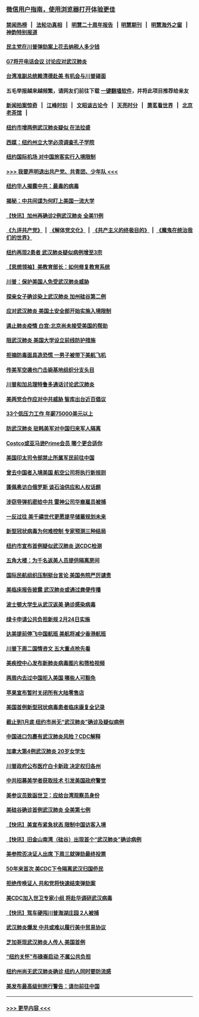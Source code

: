### [微信用户指南，使用浏览器打开体验更佳](https://github.com/gfw-breaker/banned-news1/blob/master/indexes/wechat-guide.md?t=0)
#### [禁闻热榜](热点新闻.md?t=0)  &nbsp;&nbsp;|&nbsp;&nbsp; [法轮功真相](https://github.com/gfw-breaker/truth/blob/master/README.md?t=0) &nbsp;&nbsp;|&nbsp;&nbsp; [明慧二十周年报告](https://github.com/gfw-breaker/mh-reports/blob/master/README.md?t=0) &nbsp;&nbsp;|&nbsp;&nbsp;[明慧期刊](https://github.com/gfw-breaker/mh-qikan) &nbsp;&nbsp;|&nbsp;&nbsp; [明慧海外之窗](https://github.com/gfw-breaker/mh-news/blob/master/README.md?t=0) &nbsp;&nbsp;|&nbsp;&nbsp; [神韵特别报道](https://github.com/gfw-breaker/mh-news/blob/master/shenyun.md?t=0)
#### [民主党在川普弹劾案上花去纳税人多少钱](../pages/nsc412/n11841941.md?t=02040244) 
#### [G7将开电话会议 讨论应对武汉肺炎](../pages/nsc412/n11841658.md?t=02040244) 
#### [台湾准副总统赖清德赴美 有机会与川普碰面](../pages/nsc412/n11841332.md?t=02040244) 
#### 五毛举报越来越频繁，请网友们前往下载 [一键翻墙软件](https://github.com/gfw-breaker/ssr-accounts)，并将此项目推荐给亲友
#### [新闻拍案惊奇](https://github.com/gfw-breaker/banned-news1/blob/master/pages/link4.md) &nbsp;&nbsp;|&nbsp;&nbsp; [江峰时刻](https://github.com/gfw-breaker/banned-news1/blob/master/pages/link4.md) &nbsp;&nbsp;|&nbsp;&nbsp; [文昭谈古论今](https://github.com/gfw-breaker/banned-news1/blob/master/pages/link4.md) &nbsp;&nbsp;|&nbsp;&nbsp; [天亮时分](https://github.com/gfw-breaker/banned-news1/blob/master/pages/link4.md) &nbsp;&nbsp;|&nbsp;&nbsp; [萧茗看世界](https://github.com/gfw-breaker/banned-news1/blob/master/pages/link4.md) &nbsp;&nbsp;|&nbsp;&nbsp; [北京老茶馆](https://github.com/gfw-breaker/banned-news1/blob/master/pages/link4.md) &nbsp;&nbsp;|&nbsp;&nbsp; 
#### [纽约市增两例武汉肺炎疑似 在法拉盛](../pages/nsc412/n11840625.md?t=02040244) 
#### [西媒：纽约州立大学必须调查孔子学院](../pages/nsc412/n11840637.md?t=02040244) 
#### [纽约国际机场  对中国旅客实行入境限制](../pages/nsc412/n11840619.md?t=02040244) 
#### [>>> 我要声明退出共产党、共青团、少年队 <<<](https://github.com/begood0513/goodnews/blob/master/quit/letter.md) 
#### [纽约华人揭露中共：最毒的病毒](../pages/nsc412/n11840631.md?t=02040244) 
#### [揭秘：中共间谍为何盯上美国一流大学](../pages/nsc412/n11840270.md?t=02040244) 
#### [【快讯】加州再确诊2例武汉肺炎 全美11例](../pages/nsc412/n11840339.md?t=02040244) 
#### [《九评共产党》](https://github.com/begood0513/9ping.md/blob/master/README.md) &nbsp;|&nbsp; [《解体党文化》](../../../../jtdwh.md/blob/master/README.md)  &nbsp;|&nbsp; [《共产主义的终极目的》](../../../../gczydzjmd.md/blob/master/README.md) &nbsp;|&nbsp; [《魔鬼在统治我们的世界》](../../../../mgztzwmdsj.md/blob/master/README.md) 
#### [纽约再现2患者 武汉肺炎疑似病例增至3宗](../pages/nsc412/n11840010.md?t=02040244) 
#### [【思想领袖】美教育部长：如何修复教育系统](../pages/nsc412/n11690865.md?t=02040244) 
#### [川普：保护美国人免受武汉肺炎威胁](../pages/nsc412/n11839718.md?t=02040244) 
#### [探亲女子确诊染上武汉肺炎 加州硅谷第二例](../pages/nsc412/n11839784.md?t=02040244) 
#### [应对武汉肺炎 美国土安全部开始实施入境限制](../pages/nsc412/n11839729.md?t=02040244) 
#### [遏止肺炎疫情 白宫:北京尚未接受美国的帮助](../pages/nsc412/n11839660.md?t=02040244) 
#### [阻武汉肺炎 美国大学设立前线防护措施](../pages/nsc412/n11839479.md?t=02040244) 
#### [拒摘防毒面具造恐慌 一男子被带下美航飞机](../pages/nsc412/n11839455.md?t=02040244) 
#### [传美军空袭也门击毙基地组织分支头目](../pages/nsc412/n11839210.md?t=02040244) 
#### [川普和加总理特鲁多通话讨论武汉肺炎](../pages/nsc412/n11839128.md?t=02040244) 
#### [美两党合作应对中共威胁 智库出台近百倡议](../pages/nsc412/n11838437.md?t=02040244) 
#### [33个低压力工作 年薪75000美元以上](../pages/nsc412/n11834441.md?t=02040244) 
#### [防武汉肺炎 驻韩美军对中国归来军人隔离](../pages/nsc412/n11838970.md?t=02040244) 
#### [Costco或亚马逊Prime会员 哪个更合适你](../pages/nsc412/n11834459.md?t=02040244) 
#### [美国印太司令部禁止所属军民前往中国](../pages/nsc412/n11838418.md?t=02040244) 
#### [曾去中国者入境美国 航空公司将执行新规则](../pages/nsc412/n11838375.md?t=02040244) 
#### [蓬佩奥访白俄罗斯 谈石油供应和人权话题](../pages/nsc412/n11838242.md?t=02040244) 
#### [涉窃导弹机密给中共 雷神公司华裔雇员被捕](../pages/nsc412/n11838129.md?t=02040244) 
#### [一反过往 美千禧世代更愿提早储蓄规划未来](../pages/nsc412/n11837601.md?t=02040244) 
#### [新型冠状病毒为何难控制 专家预测三种结局](../pages/nsc412/n11838002.md?t=02040244) 
#### [纽约市宣布首例疑似武汉肺炎 送CDC检测](../pages/nsc412/n11837852.md?t=02040244) 
#### [五角大楼：为千名返美人员提供隔离房间](../pages/nsc412/n11837831.md?t=02040244) 
#### [国际民航组织压制挺台言论 美国务院严厉谴责](../pages/nsc412/n11837791.md?t=02040244) 
#### [美临床报告披露 武汉肺炎或通过粪便传播](../pages/nsc412/n11837626.md?t=02040244) 
#### [波士顿大学生从武汉返美 确诊感染病毒](../pages/nsc412/n11837580.md?t=02040244) 
#### [绿卡申请公共负担新规 2月24日实施](../pages/nsc412/n11836634.md?t=02040244) 
#### [达美提前停飞中国航班 美航将减少香港航班](../pages/nsc412/n11837649.md?t=02040244) 
#### [川普下周二国情咨文 五大重点抢先看](../pages/nsc412/n11837512.md?t=02040244) 
#### [美疾控中心发布新肺炎病毒图片和筛检视频](../pages/nsc412/n11837491.md?t=02040244) 
#### [两周内去过中国拒入美国 哪些人可豁免](../pages/nsc412/n11837400.md?t=02040244) 
#### [苹果宣布暂时关闭所有大陆零售店](../pages/nsc412/n11837097.md?t=02040244) 
#### [美国首例新型冠状病毒患者临床康复全记录](../pages/nsc412/n11836513.md?t=02040244) 
#### [截止到1月底  纽约市尚无“武汉肺炎”确诊及疑似病例](../pages/nsc412/n11836657.md?t=02040244) 
#### [中国进口包裹有武汉肺炎风险？CDC解释](../pages/nsc412/n11836321.md?t=02040244) 
#### [加拿大第4例武汉肺炎 20岁女学生](../pages/nsc412/n11836537.md?t=02040244) 
#### [川普政府公布医疗白卡新政 决定权归各州](../pages/nsc412/n11836336.md?t=02040244) 
#### [中共招募美学者获取技术 引发美国政府警觉](../pages/nsc412/n11836277.md?t=02040244) 
#### [美参议员致函世卫：应给台湾观察员身份](../pages/nsc412/n11836183.md?t=02040244) 
#### [美硅谷确诊首例武汉肺炎 全美第七例](../pages/nsc412/n11836093.md?t=02040244) 
#### [【快讯】美宣布紧急状态 限制中国访客入境](../pages/nsc412/n11836030.md?t=02040244) 
#### [【快讯】旧金山南湾（硅谷）出现首个“武汉肺炎”确诊病例](../pages/nsc412/n11836084.md?t=02040244) 
#### [美参院否决证人出席 下周三就弹劾最终投票](../pages/nsc412/n11835900.md?t=02040244) 
#### [50年来首次 美CDC下令隔离武汉归国侨民](../pages/nsc412/n11835854.md?t=02040244) 
#### [拒绝传唤证人 共和党将快速结束弹劾案](../pages/nsc412/n11835573.md?t=02040244) 
#### [美CDC加入世卫专家小组 将赴华调研武汉病毒](../pages/nsc412/n11835584.md?t=02040244) 
#### [【快讯】驾车硬闯川普海湖庄园 2人被捕](../pages/nsc412/n11835785.md?t=02040244) 
#### [武汉肺炎爆发 中共或难以履行美中贸易协议](../pages/nsc412/n11834752.md?t=02040244) 
#### [芝加哥现武汉肺炎人传人 美国首例](../pages/nsc412/n11834730.md?t=02040244) 
#### [“纽约关怀”布碌崙启动  不属公共负担](../pages/nsc412/n11834269.md?t=02040244) 
#### [纽约州尚无武汉肺炎确诊  纽约人同时要防流感](../pages/nsc412/n11834247.md?t=02040244) 
#### [美发布最高级别旅行警告：请勿前往中国](../pages/nsc412/n11834038.md?t=02040244) 

----
#### [ >>> 更早内容 <<< ](../indexes/nsc412-earlier.md)
